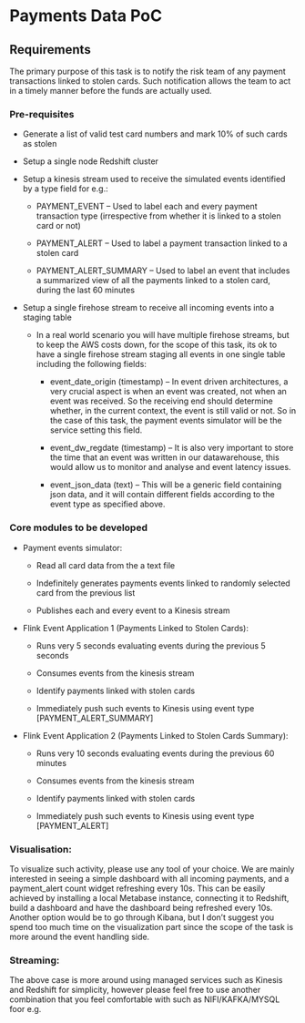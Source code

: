 # Payments Data PoC

## Requirements

The primary purpose of this task is to notify the risk team of any payment transactions linked to stolen cards. Such notification allows the team to act in a timely manner before the funds are actually used.

### Pre-requisites

- Generate a list of valid test card numbers and mark 10% of such cards as stolen 

- Setup a single node Redshift cluster

- Setup a kinesis stream used to receive the simulated events identified by a type field for e.g.:

	- PAYMENT_EVENT – Used to label each and every payment transaction type (irrespective from whether it is linked to a stolen card or not)

	- PAYMENT_ALERT – Used to label a payment transaction linked to a stolen card

	- PAYMENT_ALERT_SUMMARY – Used to label an event that includes a summarized view of all the payments linked to a stolen card, during the last 60 minutes

- Setup a single firehose stream to receive all incoming events into a staging table

	- In a real world scenario you will have multiple firehose streams, but to keep the AWS costs down, for the scope of this task, its ok to have a single firehose stream staging all events in one single table including the following fields:

		- event_date_origin (timestamp) – In event driven architectures, a very crucial aspect is when an event was created, not when an event was received. So the receiving end should determine whether, in the current context, the event is still valid or not. So in the case of this task, the payment events simulator will be the service setting this field.

		- event_dw_regdate (timestamp) – It is also very important to store the time that an event was written in our datawarehouse, this would allow us to monitor and analyse and event latency issues.

		- event_json_data (text) – This will be a generic field containing json data, and it will contain different fields according to the event type as specified above.

### Core modules to be developed

- Payment events simulator:

	- Read all card data from the a text file

	- Indefinitely generates payments events linked to randomly selected card from the previous list

	- Publishes each and every event to a Kinesis stream

- Flink Event Application 1 (Payments Linked to Stolen Cards):

	- Runs very 5 seconds evaluating events during the previous 5 seconds

	- Consumes events from the kinesis stream

	- Identify payments linked with stolen cards

	- Immediately push such events to Kinesis using event type [PAYMENT_ALERT_SUMMARY]

- Flink Event Application 2 (Payments Linked to Stolen Cards Summary):

	- Runs very 10 seconds evaluating events during the previous 60 minutes

	- Consumes events from the kinesis stream

	- Identify payments linked with stolen cards

	- Immediately push such events to Kinesis using event type [PAYMENT_ALERT]

### Visualisation:

To visualize such activity, please use any tool of your choice. We are mainly interested in seeing a simple dashboard with all incoming payments, and a payment_alert count widget refreshing every 10s. This can be easily achieved by installing a local Metabase instance, connecting it to Redshift, build a dashboard and have the dashboard being refreshed every 10s. Another option would be to go through Kibana, but I don’t suggest you spend too much time on the visualization part since the scope of the task is more around the event handling side. 

### Streaming:

The above case is more around using managed services such as Kinesis and Redshift for simplicity, however please feel free to use another combination that you feel comfortable with such as NIFI/KAFKA/MYSQL foor e.g.
